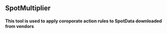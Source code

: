 ## SpotMultiplier
#### This tool is used to apply coroporate action rules to SpotData downloaded from vendors
